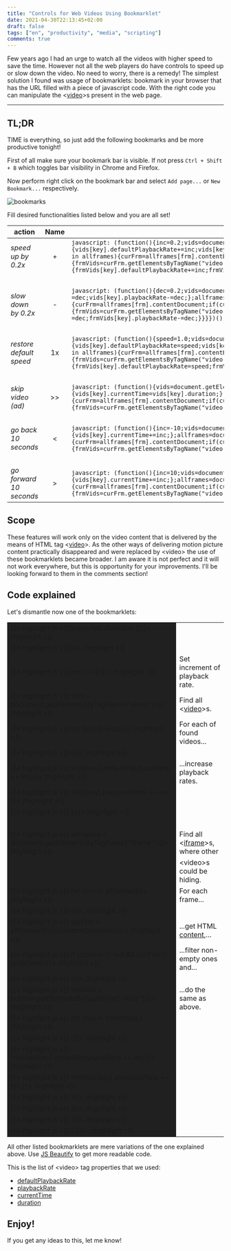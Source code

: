 ```yaml
---
title: "Controls for Web Videos Using Bookmarklet"
date: 2021-04-30T22:13:45+02:00
draft: false
tags: ["en", "productivity", "media", "scripting"]
comments: true
---
```


Few years ago I had an urge to watch all the videos with higher speed to save the time. However not all the web players do have controls to speed up or slow down the video. No need to worry, there is a remedy! The simplest solution I found was usage of bookmarklets: bookmark in your browser that has the URL filled with a piece of javascript code. With the right code you can manipulate the \<[video](https://www.w3schools.com/html/html5_video.asp)\>s present in the web page.

<!--more-->

---

## TL;DR

TIME is everything, so just add the following bookmarks and be more productive tonight!

First of all make sure your bookmark bar is visible. If not press `Ctrl + Shift + B` which toggles bar visibility in Chrome and Firefox.

Now perform right click on the bookmark bar and select `Add page...` or `New Bookmark...` respectively.

![bookmarks](/files/blog/img/moz_bookmark.png)

Fill desired functionalities listed below and you are all set!

| **action**              | **Name**       | &nbsp;&nbsp;&nbsp;&nbsp;&nbsp;**Location** |
| ---                     | :---:          | ---      |
| *speed up by 0.2x*              | +              | `javascript: (function(){inc=0.2;vids=document.getElementsByTagName("video");for(key in vids){vids[key].defaultPlaybackRate+=inc;vids[key].playbackRate+=inc;};allframes=document.getElementsByTagName("iframe");for(frm in allframes){curFrm=allframes[frm].contentDocument;if(curFrm != null && curFrm != undefined){frmVids=curFrm.getElementsByTagName("video");for(key in frmVids){frmVids[key].defaultPlaybackRate+=inc;frmVids[key].playbackRate+=inc;}}}})()` | 
| &nbsp; | | |
| *slow down by 0.2x*             | -              | `javascript: (function(){dec=0.2;vids=document.getElementsByTagName("video");for(key in vids){vids[key].defaultPlaybackRate-=dec;vids[key].playbackRate-=dec;};allframes=document.getElementsByTagName("iframe");for(frm in allframes){curFrm=allframes[frm].contentDocument;if(curFrm != null && curFrm != undefined){frmVids=curFrm.getElementsByTagName("video");for(key in frmVids){frmVids[key].defaultPlaybackRate-=dec;frmVids[key].playbackRate-=dec;}}}})()` | 
| &nbsp; | | |
| *restore default speed* | 1x             | `javascript: (function(){speed=1.0;vids=document.getElementsByTagName("video");for(key in vids){vids[key].defaultPlaybackRate=speed;vids[key].playbackRate=speed;};allframes=document.getElementsByTagName("iframe");for(frm in allframes){curFrm=allframes[frm].contentDocument;if(curFrm != null && curFrm != undefined){frmVids=curFrm.getElementsByTagName("video");for(key in frmVids){frmVids[key].defaultPlaybackRate=speed;frmVids[key].playbackRate=speed;}}}})()` | 
| &nbsp; | | |
| *skip video (ad)*       | >>             | `javascript: (function(){vids=document.getElementsByTagName("video");for(key in vids){vids[key].currentTime=vids[key].duration;};allframes=document.getElementsByTagName("iframe");for(frm in allframes){curFrm=allframes[frm].contentDocument;if(curFrm != null && curFrm != undefined){frmVids=curFrm.getElementsByTagName("video");for(key in frmVids){frmVids[key].currentTime=frmVids[key].duration;}}}})()` | 
| &nbsp; | | |
| *go back 10 seconds*    | <              | `javascript: (function(){inc=-10;vids=document.getElementsByTagName("video");for(key in vids){vids[key].currentTime+=inc;};allframes=document.getElementsByTagName("iframe");for(frm in allframes){curFrm=allframes[frm].contentDocument;if(curFrm != null && curFrm != undefined){frmVids=curFrm.getElementsByTagName("video");for(key in frmVids){frmVids[key].currentTime+=inc;}}}})()` |
| &nbsp; | | |
| *go forward 10 seconds* | >              | `javascript: (function(){inc=10;vids=document.getElementsByTagName("video");for(key in vids){vids[key].currentTime+=inc;};allframes=document.getElementsByTagName("iframe");for(frm in allframes){curFrm=allframes[frm].contentDocument;if(curFrm != null && curFrm != undefined){frmVids=curFrm.getElementsByTagName("video");for(key in frmVids){frmVids[key].currentTime+=inc;}}}})()` |

## Scope

These features will work only on the video content that is delivered by the means of HTML tag \<[video](https://www.w3schools.com/html/html5_video.asp)\>. As the other ways of delivering motion picture content practically disappeared and were replaced by \<video\> the use of these bookmarklets became broader. I am aware it is not perfect and it will not work everywhere, but this is opportunity for your improvements. I'll be looking forward to them in the comments section!

## Code explained

Let's dismantle now one of the bookmarklets:

<style>
table:nth-of-type(2)
{
  margin-bottom: 10px;
}
table:nth-of-type(2) td:nth-child(1)
{
  background-color:#202020;
}
pre
{
  border:0px;
  padding:0;
  margin:0;
}
</style>

|                                                                                                    |     |
|   ---                                                                                              | --- |
|{{< highlight js >}}javascript: (function (){{< /highlight >}}                                      |     |
|{{< highlight js >}}{{{< /highlight >}}                                                             |     |
|{{< highlight js >}}  inc = 0.2;{{< /highlight >}}                                                  | Set increment of playback rate.   |
|{{< highlight js >}}  vids = document.getElementsByTagName("video");{{< /highlight >}}              | Find all \<[video](https://www.w3schools.com/html/html5_video.asp)\>s.   |
|{{< highlight js >}}  for (key in vids){{< /highlight >}}                                           | For each of found videos...    |
|{{< highlight js >}}  {{{< /highlight >}}                                                           |     |
|{{< highlight js >}}    vids[key].defaultPlaybackRate += inc;{{< /highlight >}}                     | ...increase playback rates.    |
|{{< highlight js >}}    vids[key].playbackRate += inc;{{< /highlight >}}                            |     |
|{{< highlight js >}}  };{{< /highlight >}}                                                          |     |
| &nbsp;                                                                                             |     |
|{{< highlight js >}}  allframes = document.getElementsByTagName("iframe");{{< /highlight >}}        | Find all \<[iframe](https://www.w3schools.com/tags/tag_iframe.asp)\>s, where other |
|                                                                                                    | \<video\>s could be hiding.    |
|{{< highlight js >}}  for (frm in allframes){{< /highlight >}}                                      | For each frame...    |
|{{< highlight js >}}  {{{< /highlight >}}                                                           |     |
|{{< highlight js >}}    curFrm = allframes[frm].contentDocument;{{< /highlight >}}                  | ...get HTML [content](https://www.w3schools.com/jsref/prop_frame_contentdocument.asp),...    |
|{{< highlight js >}}    if (curFrm != null && curFrm != undefined){{< /highlight >}}                | ...filter non-empty ones and...    |
|{{< highlight js >}}    {{{< /highlight >}}                                                         |     |
|{{< highlight js >}}      frmVids = curFrm.getElementsByTagName("video");{{< /highlight >}}         | ...do the same as above.    |
|{{< highlight js >}}      for (key in frmVids){{< /highlight >}}                                    |     |
|{{< highlight js >}}      {{{< /highlight >}}                                                       |     |
|{{< highlight js >}}        frmVids[key].defaultPlaybackRate += inc;{{< /highlight >}}              |     |
|{{< highlight js >}}        frmVids[key].playbackRate += inc;{{< /highlight >}}                     |     |
|{{< highlight js >}}      }{{< /highlight >}}                                                       |     |
|{{< highlight js >}}    }{{< /highlight >}}                                                         |     |
|{{< highlight js >}}  }{{< /highlight >}}                                                           |     |
|{{< highlight js >}}})(){{< /highlight >}}                                                          |     |

All other listed bookmarklets are mere variations of the one explained above. Use [JS Beautify](https://www.prettifyjs.net/) to get more readable code.

This is the list of \<video\> tag properties that we used:

- [defaultPlaybackRate](https://www.w3schools.com/Tags/av_prop_defaultplaybackrate.asp)
- [playbackRate](https://www.w3schools.com/Tags/av_prop_playbackrate.asp)
- [currentTime](https://www.w3schools.com/Tags/av_prop_currentTime.asp)
- [duration](https://www.w3schools.com/Tags/av_prop_duration.asp)

## Enjoy!

If you get any ideas to this, let me know!
